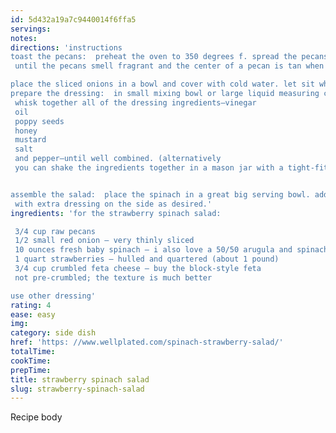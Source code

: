 ```yaml
---
id: 5d432a19a7c9440014f6ffa5
servings:
notes:
directions: 'instructions
toast the pecans:  preheat the oven to 350 degrees f. spread the pecans in a single layer on an ungreased baking sheet. bake for 8 to 10 minutes
 until the pecans smell fragrant and the center of a pecan is tan when the pecan is broken in half. (do not walk away from the oven in the last few minutes of cooking. this is when nuts love to burn.) transfer to a cutting board and roughly chop.

place the sliced onions in a bowl and cover with cold water. let sit while you prepare the rest of the salad (this keeps their flavor but removes the harsh onion bite).
prepare the dressing:  in small mixing bowl or large liquid measuring cup
 whisk together all of the dressing ingredients—vinegar
 oil
 poppy seeds
 honey
 mustard
 salt
 and pepper—until well combined. (alternatively
 you can shake the ingredients together in a mason jar with a tight-fitting lid).


assemble the salad:  place the spinach in a great big serving bowl. add the strawberries. drain the red onion and add it as well. drizzle about half of the dressing over the salad and toss to coat the leaves. assess the amount of dressing. you want the spinach leaves to be nicely moistened but not swimming in dressing. add a little more if needed to suit your preferences. add the feta and pecans. toss lightly to combine. serve immediately
 with extra dressing on the side as desired.'
ingredients: 'for the strawberry spinach salad:

 3/4 cup raw pecans
 1/2 small red onion — very thinly sliced
 10 ounces fresh baby spinach — i also love a 50/50 arugula and spinach blend
 1 quart strawberries — hulled and quartered (about 1 pound)
 3/4 cup crumbled feta cheese — buy the block-style feta
 not pre-crumbled; the texture is much better

use other dressing'
rating: 4
ease: easy
img:
category: side dish
href: 'https: //www.wellplated.com/spinach-strawberry-salad/'
totalTime:
cookTime:
prepTime:
title: strawberry spinach salad
slug: strawberry-spinach-salad
---
```

Recipe body